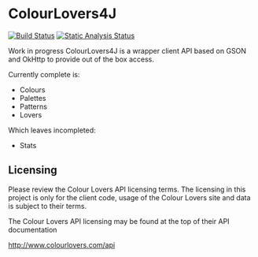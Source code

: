 ColourLovers4J
==============

[![Build Status](https://travis-ci.org/DFStoneburner/ColourLovers4J.svg)](https://travis-ci.org/DFStoneburner/ColourLovers4J)
[![Static Analysis Status](https://scan.coverity.com/projects/6210/badge.svg)](https://scan.coverity.com/projects/dfstoneburner-colourlovers4j)

Work in progress ColourLovers4J is a wrapper client API based on GSON and OkHttp to provide out of the box access.

Currently complete is:
* Colours
* Palettes
* Patterns
* Lovers

Which leaves incompleted:
* Stats

Licensing
---------

Please review the Colour Lovers API licensing terms. The licensing in this project is only for the client code, usage
of the Colour Lovers site and data is subject to their terms.

The Colour Lovers API licensing may be found at the top of their API documentation

http://www.colourlovers.com/api
